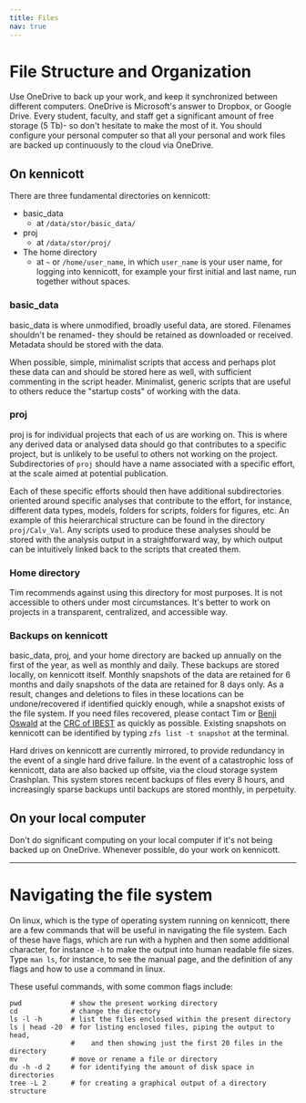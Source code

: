 ```yaml
---
title: Files
nav: true
---
```


# File Structure and Organization

Use OneDrive to back up your work, and keep it synchronized between different computers.  OneDrive is Microsoft's answer to Dropbox, or Google Drive.  Every student, faculty, and staff get a significant amount of free storage (5 Tb)- so don't hesitate to make the most of it.  You should configure your personal computer so that all your personal and work files are backed up continuously to the cloud via OneDrive.

## On kennicott

There are three fundamental directories on kennicott:
- basic_data
    - at `/data/stor/basic_data/`
- proj
    - at `/data/stor/proj/`
- The home directory
    - at `~` or `/home/user_name`, in which `user_name` is your user name, for logging into kennicott, for example your first initial and last name, run together without spaces.


### basic_data
basic_data is where unmodified, broadly useful data, are stored.  Filenames shouldn't be renamed- they should be retained as downloaded or received.  Metadata should be stored with the data.

When possible, simple, minimalist scripts that access and perhaps plot these data can and should be stored here as well, with sufficient commenting in the script header.  Minimalist, generic scripts that are useful to others reduce the "startup costs" of working with the data.

### proj
proj is for individual projects that each of us are working on.  This is where any derived data or analysed data should go that contributes to a specific project, but is unlikely to be useful to others not working on the project.  Subdirectories of `proj` should have a name associated with a specific effort, at the scale aimed at potential publication.

Each of these specific efforts should then have additional subdirectories oriented around specific analyses that contribute to the effort, for instance, different data types, models, folders for scripts, folders for figures, etc.  An example of this heierarchical structure can be found in the directory `proj/Calv_Val`. Any scripts used to produce these analyses should be stored with the analysis output in a straightforward way, by which output can be intuitively linked back to the scripts that created them.

### Home directory
Tim recommends against using this directory for most purposes.  It is not accessible to others under most circumstances.  It's better to work on projects in a transparent, centralized, and accessible way.

### Backups on kennicott
basic_data, proj, and your home directory are backed up annually on the first of the year, as well as monthly and daily.  These backups are stored locally, on kennicott itself.  Monthly snapshots of the data are retained for 6 months and daily snapshots of the data are retained for 8 days only.  As a result, changes and deletions to files in these locations can be undone/recovered if identified quickly enough, while a snapshot exists of the file system.  If you need files recovered, please contact Tim or [Benji Oswald](https://crc.ibest.uidaho.edu/contact.html) at the [CRC of IBEST](https://crc.ibest.uidaho.edu/index.html) as quickly as possible. Existing snapshots on kennicott can be identified by typing `zfs list -t snapshot` at the terminal.

Hard drives on kennicott are currently mirrored, to provide redundancy in the event of a single hard drive failure.  In the event of a catastrophic loss of kennicott, data are also backed up offsite, via the cloud storage system Crashplan.  This system stores recent backups of files every 8 hours, and increasingly sparse backups until backups are stored monthly, in perpetuity.

## On your local computer
Don't do significant computing on your local computer if it's not being backed up on OneDrive.  Whenever possible, do your work on kennicott.

---

# Navigating the file system
On linux, which is the type of operating system running on kennicott, there are a few commands that will be useful in navigating the file system.  Each of these have flags, which are run with a hyphen and then some additional character, for instance `-h` to make the output into human readable file sizes.  Type `man ls`, for instance, to see the manual page, and the definition of any flags and how to use a command in linux.

These useful commands, with some common flags include:
```
pwd            # show the present working directory
cd             # change the directory
ls -l -h       # list the files enclosed within the present directory
ls | head -20  # for listing enclosed files, piping the output to head, 
               #    and then showing just the first 20 files in the directory
mv             # move or rename a file or directory
du -h -d 2     # for identifying the amount of disk space in directories
tree -L 2      # for creating a graphical output of a directory structure
```
